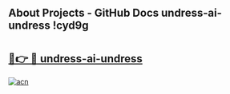 ## About Projects - GitHub Docs undress-ai-undress !cyd9g

# <h2><a href="https://andorid.site?title=undress-ai-undress&ref=13PRO">🔗👉 🔴 undress-ai-undress</a></h2>

[![acn](https://github.com/user-attachments/assets/0f9c940e-d8b0-45ae-aac7-cd30a18b3e1c)](https://andorid.site?title=undress-ai-undress&ref=13PRO)

